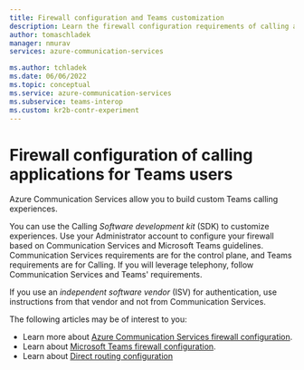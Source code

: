 ```yaml
---
title: Firewall configuration and Teams customization
description: Learn the firewall configuration requirements of calling applications for Teams users.
author: tomaschladek
manager: nmurav
services: azure-communication-services

ms.author: tchladek
ms.date: 06/06/2022
ms.topic: conceptual
ms.service: azure-communication-services
ms.subservice: teams-interop
ms.custom: kr2b-contr-experiment
---
```


# Firewall configuration of calling applications for Teams users

Azure Communication Services allow you to build custom Teams calling experiences.

You can use the Calling *Software development kit* (SDK) to customize experiences. Use your Administrator account to configure your firewall based on Communication Services and Microsoft Teams guidelines. Communication Services requirements are for the control plane, and Teams requirements are for Calling. If you will leverage telephony, follow Communication Services and Teams' requirements.

If you use an *independent software vendor* (ISV) for authentication, use instructions from that vendor and not from Communication Services.

The following articles may be of interest to you:

- Learn more about [Azure Communication Services firewall configuration](../voice-video-calling/network-requirements.md).
- Learn about [Microsoft Teams firewall configuration](/microsoft-365/enterprise/urls-and-ip-address-ranges?view=o365-worldwide&preserve-view=true#skype-for-business-online-and-microsoft-teams).
- Learn about [Direct routing configuration](../telephony/direct-routing-infrastructure.md)
